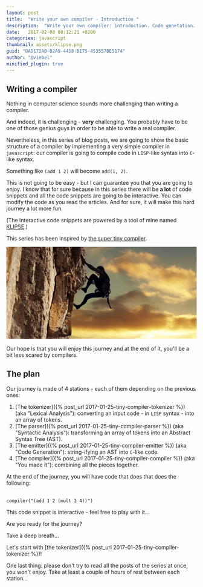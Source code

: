 ```yaml
---
layout: post
title:  "Write your own compiler - Introduction "
description:  "Write your own compiler: introduction. Code genetation. AST. Abstract syntax tree. lisp. javascript."
date:   2017-02-08 08:12:21 +0200
categories: javascript
thumbnail: assets/klipse.png
guid: "DAD172A0-B2A9-4418-B175-453557BE5174"
author: "@viebel"
minified_plugin: true
---
```


## Writing a compiler

Nothing in computer science sounds more challenging than writing a compiler.

And indeed, it is challenging - **very** challenging. You probably have to be one of those genius guys in order to be able to write a real compiler.

Nevertheless, in this series of blog posts, we are going to show the basic structure of a compiler by implementing a very simple compiler in `javascript`: our compiler is going to compile code in `LISP`-like syntax into `C`-like syntax.

Something like `(add 1 2)` will become `add(1, 2)`.

This is not going to be easy - but I can guarantee you that you are going to enjoy. I know that for sure because in this series there will be **a lot** of code snippets and all the code snippets are going to be interactive. You can modify the code as you read the articles. And for sure, it will make this hard journey a lot more fun.

(The interactive code snippets are powered by a tool of mine named [KLIPSE](https://github.com/viebel/klipse).)

This series has been inspired by [the super tiny compiler](https://github.com/thejameskyle/the-super-tiny-compiler).

![climbing](/assets/climbing.jpg)

Our hope is that you will enjoy this journey and at the end of it, you'll be a bit less scared by compilers.


## The plan

Our journey is made of 4 stations - each of them depending on the previous ones:

1. [The tokenizer]({% post_url 2017-01-25-tiny-compiler-tokenizer %}) (aka "Lexical Analysis"): converting an input code - in `LISP` syntax - into an array of tokens.
2. [The parser]({% post_url 2017-01-25-tiny-compiler-parser %}) (aka "Syntactic Analysis"): transforming an array of tokens into an Abstract Syntax Tree (AST).
3. [The emitter]({% post_url 2017-01-25-tiny-compiler-emitter %}) (aka "Code Generation"): string-ifying an AST into `C`-like code.
4. [The compiler]({% post_url 2017-01-25-tiny-compiler-compiler %}) (aka "You made it"): combining all the pieces together.

At the end of the journey, you will have code that does that does the following:

<pre><code class="language-eval-js" data-external-libs="https://raw.githubusercontent.com/viebel/javascript-toolbelt/master/lib/compiler.js">
compiler("(add 1 2 (mult 3 4))")
</code></pre>

This code snippet is interactive - feel free to play with it...

Are you ready for the journey?


Take a deep breath...

Let's start with [the tokenizer]({% post_url 2017-01-25-tiny-compiler-tokenizer %})!

One last thing: please don't try to read all the posts of the series at once, you won't enjoy. Take at least a couple of hours of rest between each station...



